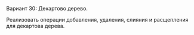 Вариант 30: Декартово дерево.

Реализовать операции добавления, удаления, слияния и расщепления для декартова дерева.
